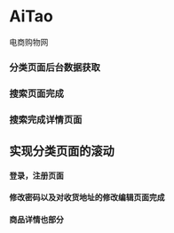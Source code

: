 # AiTao
电商购物网


### 分类页面后台数据获取
### 搜索页面完成
### 搜索完成详情页面

## 实现分类页面的滚动

#### 登录，注册页面
####  修改密码以及对收货地址的修改编辑页面完成
#### 商品详情也部分